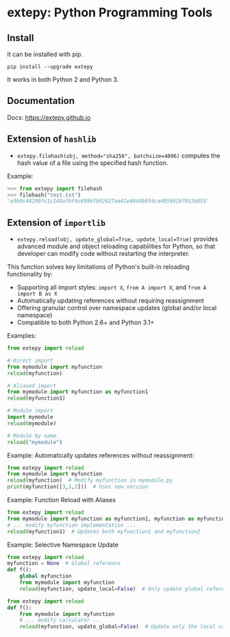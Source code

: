 # extepy: Python Programming Tools

## Install

It can be installed with pip.

```shell
pip install --upgrade extepy
```

It works in both Python 2 and Python 3.

## Documentation

Docs: <https://extepy.github.io>

## Extension of `hashlib`

- `extepy.filehash(obj, method="sha256", batchsize=4096)` computes the hash value of a file using the specified hash function.

Example:

```python
>>> from extepy import filehash
>>> filehash("test.txt")
'e3b0c44298fc1c149afbf4c8996fb92427ae41e4649b934ca495991b7852b855'
```

## Extension of `importlib`

- `extepy.reload(obj, update_global=True, update_local=True)` provides advanced module and object reloading capabilities for Python, so that developer can modify code without restarting the interpreter.

This function solves key limitations of Python's built-in reloading functionality by:

- Supporting all import styles: `import X`, `from A import X`, and `from A import B as X`
- Automatically updating references without requiring reassignment
- Offering granular control over namespace updates (global and/or local namespace)
- Compatible to both Python 2.6+ and Python 3.1+

Examples:

```python
from extepy import reload

# Direct import
from mymodule import myfunction
reload(myfunction)

# Aliased import
from mymodule import myfunction as myfunction1
reload(myfunction1)

# Module import
import mymodule
reload(mymodule)

# Module by name
reload("mymodule")
```

Example: Automatically updates references without reassignment:

```python
from extepy import reload
from mymodule import myfunction
reload(myfunction)  # Modify myfunction in mymodule.py
print(myfunction([3,1,2]))  # Uses new version
```

Example: Function Reload with Aliases

```python
from extepy import reload
from mymodule import myfunction as myfunction1, myfunction as myfunction2
# ... modify myfunction implementation ...
reload(myfunction1)  # Updates both myfunction1 and myfunction2
```

Example: Selective Namespace Update

```python
from extepy import reload
myfunction = None  # Global reference
def f():
    global myfunction
    from mymodule import myfunction
    reload(myfunction, update_local=False)  # Only update global reference
```

```python
from extepy import reload
def f():
    from mymodule import myfunction
    # ... modify calculator ...
    reload(myfunction, update_global=False)  # Update only the local calc reference
```
